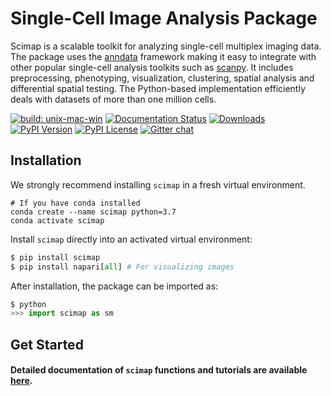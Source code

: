 # Single-Cell Image Analysis Package

Scimap is a scalable toolkit for analyzing single-cell multiplex imaging data. The package uses the [anndata](https://anndata.readthedocs.io/en/stable/anndata.AnnData.html) framework making it easy to integrate with other popular single-cell analysis toolkits such as [scanpy](https://scanpy.readthedocs.io/en/latest/#). It includes preprocessing, phenotyping, visualization, clustering, spatial analysis and differential spatial testing. The Python-based implementation efficiently deals with datasets of more than one million cells.


[![build: unix-mac-win](https://github.com/ajitjohnson/scimap/actions/workflows/scimap-ci-cd.yml/badge.svg)](https://github.com/ajitjohnson/scimap/actions/workflows/scimap-ci-cd.yml)
[![Documentation Status](https://readthedocs.org/projects/scimap-doc/badge/?version=latest)](https://scimap-doc.readthedocs.io/en/latest/?badge=latest)
[![Downloads](https://pepy.tech/badge/scimap)](https://pepy.tech/project/scimap)
[![PyPI Version](https://img.shields.io/pypi/v/scimap.svg)](https://pypi.org/project/scimap)
[![PyPI License](https://img.shields.io/pypi/l/scimap.svg)](https://pypi.org/project/scimap)
[![Gitter chat](https://badges.gitter.im/scimap_io/community.png)](https://gitter.im/scimap_io/community)
<!--[![Scrutinizer Code Quality](https://img.shields.io/scrutinizer/g/ajitjohnson/scimap.svg)](https://scrutinizer-ci.com/g/ajitjohnson/scimap/?branch=master)-->
<!--[![Coverage Status](https://img.shields.io/coveralls/ajitjohnson/scimap/master.svg)](https://coveralls.io/r/ajitjohnson/scimap) -->

## Installation

We strongly recommend installing `scimap` in a fresh virtual environment.

```
# If you have conda installed
conda create --name scimap python=3.7
conda activate scimap
```

Install `scimap` directly into an activated virtual environment:

```python
$ pip install scimap
$ pip install napari[all] # For visualizing images
```

After installation, the package can be imported as:

```python
$ python
>>> import scimap as sm
```

## Get Started


#### Detailed documentation of `scimap` functions and tutorials are available [here](https://scimap-doc.readthedocs.io/en/latest/).
